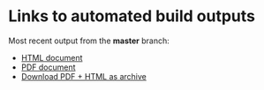 # Links to automated build outputs

Most recent output from the **master** branch:

* [HTML document](https://dashif-documents.azurewebsites.net/DocumentAuthoringExample/master/MyDocument.html)
* [PDF document](https://dashif-documents.azurewebsites.net/DocumentAuthoringExample/master/MyDocument.pdf)
* [Download PDF + HTML as archive](https://dashif-documents.azurewebsites.net/DocumentAuthoringExample/master/MyDocument.zip)